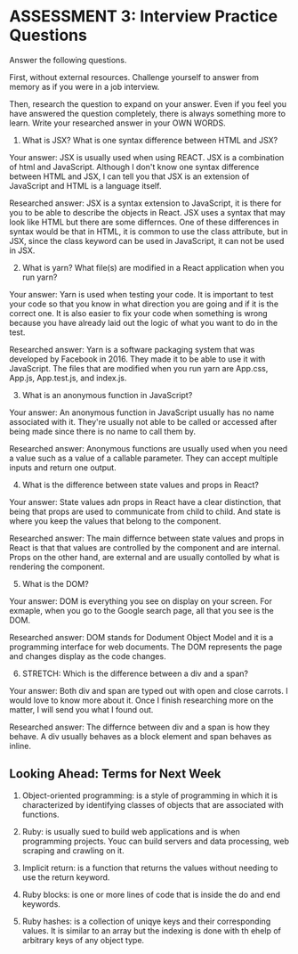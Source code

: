 # ASSESSMENT 3: Interview Practice Questions

Answer the following questions.

First, without external resources. Challenge yourself to answer from memory as if you were in a job interview.

Then, research the question to expand on your answer. Even if you feel you have answered the question completely, there is always something more to learn. Write your researched answer in your OWN WORDS.

1. What is JSX? What is one syntax difference between HTML and JSX?

Your answer: JSX is usually used when using REACT. JSX is a combination of html and JavaScript. Although I don't know one syntax difference between HTML and JSX, I can tell you that JSX is an extension of JavaScript and HTML is a language itself. 

Researched answer: JSX is a syntax extension to JavaScript, it is there for you to be able to describe the objects in React. JSX uses a syntax that may look like HTML but there are some differnces. One of these differences in syntax would be that in HTML, it is common to use the class attribute, but in JSX, since the class keyword can be used in JavaScript, it can not be used in JSX. 

2. What is yarn? What file(s) are modified in a React application when you run yarn?

Your answer: Yarn is used when testing your code. It is important to test your code so that you know in what direction you are going and if it is the correct one. It is also easier to fix your code when something is wrong because you have already laid out the logic of what you want to do in the test. 

Researched answer: Yarn is a software packaging system that was developed by Facebook in 2016. They made it to be able to use it with JavaScript. The files that are modified when you run yarn are App.css, App.js, App.test.js, and index.js.

3. What is an anonymous function in JavaScript?

Your answer: An anonymous function in JavaScript usually has no name associated with it. They're usually not able to be called or accessed after being made since there is no name to call them by. 

Researched answer: Anonymous functions are usually used when you need a value such as a value of a callable parameter. They can accept multiple inputs and return one output. 

4. What is the difference between state values and props in React?

Your answer: State values adn props in React have a clear distinction, that being that props are used to communicate from child to child. And state is where you keep the values that belong to the component.

Researched answer: The main differnce between state values and props in React is that that values are controlled by the component and are internal. Props on the other hand, are external and are usually contolled by what is rendering the component.

5. What is the DOM?

Your answer: DOM is everything you see on display on your screen. For exmaple, when you go to the Google search page, all that you see is the DOM.

Researched answer: DOM stands for Dodument Object Model and it is a programming interface for web documents. The DOM represents the page and changes display as the code changes.

6. STRETCH: Which is the difference between a div and a span?

Your answer: Both div and span are typed out with open and close carrots. I would love to know more about it. Once I finish researching more on the matter, I will send you what I found out. 

Researched answer: The differnce between div and a span is how they behave. A div usually behaves as a block element and span behaves as inline.

## Looking Ahead: Terms for Next Week

1. Object-oriented programming: is a style of programming in which it is characterized by identifying classes of objects that are associated with functions. 

2. Ruby: is usually sued to build web applications and is when programming projects. Youc can build servers and data processing, web scraping and crawling on it. 

3. Implicit return: is a function that returns the values without needing to use the return keyword. 

4. Ruby blocks: is one or more lines of code that is inside the do and end keywords.

5. Ruby hashes: is a collection of uniqye keys and their corresponding values. It is similar to an array but the indexing is done with th ehelp of arbitrary keys of any object type. 
